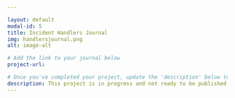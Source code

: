 ```yaml
---

layout: default
modal-id: 5
title: Incident Handlers Journal
img: handlersjournal.png
alt: image-alt

# Add the link to your journal below
project-url:

# Once you've completed your project, update the 'description' below to this one: Provided clear and concise written documentation of cybersecurity events, including detailed event descriptions, tools used, and lessons learned throughout the process.
description: This project is in progress and not ready to be published just yet. Please contact me if you'd like a sneak peek. Otherwise, stay tuned!
---
```

